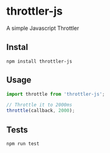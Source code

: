 # throttler-js
A simple Javascript Throttler

## Instal
```shell
npm install throttler-js
```

## Usage
```javascript
import throttle from 'throttler-js';

// Throttle it to 2000ms
throttle(callback, 2000);
```

## Tests
```shell
npm run test
```
